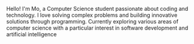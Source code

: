 Hello! I'm Mo, a Computer Science student passionate about coding and technology. I love solving complex problems and building innovative solutions through programming. Currently exploring various areas of computer science with a particular interest in software development and artificial intelligence
